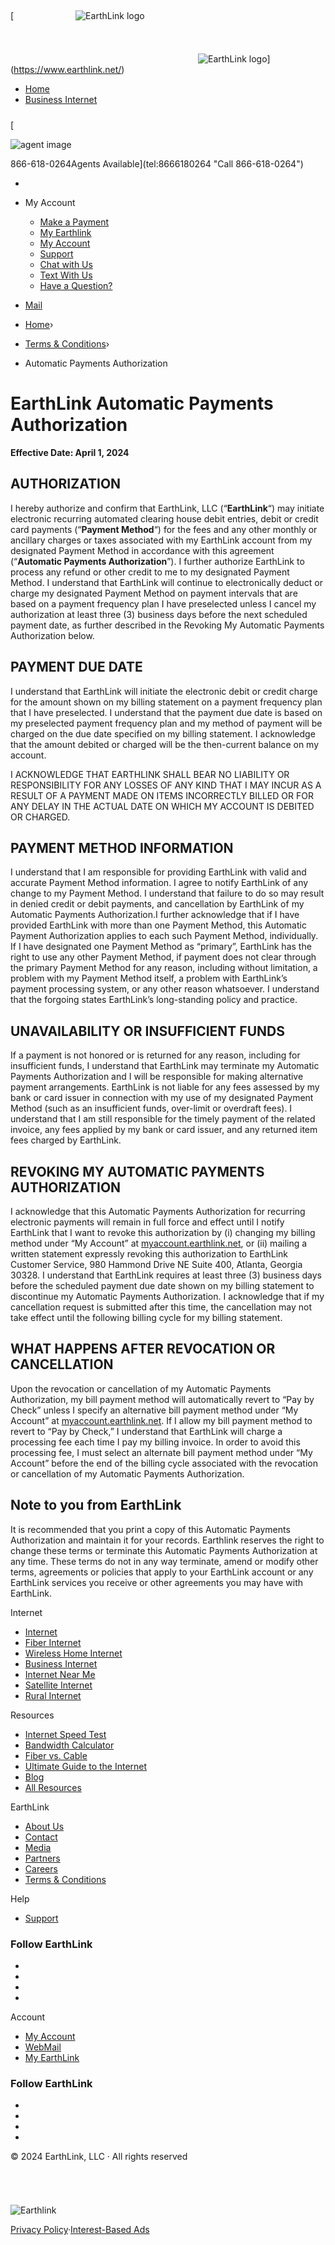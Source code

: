 [![](data:image/svg+xml,%3csvg%20xmlns=%27http://www.w3.org/2000/svg%27%20version=%271.1%27%20width=%2799%27%20height=%27109%27/%3e)![EarthLink logo](/images/elnk-logo.svg)

![](data:image/svg+xml,%3csvg%20xmlns=%27http://www.w3.org/2000/svg%27%20version=%271.1%27%20width=%27300%27%20height=%2752%27/%3e)![EarthLink logo](/images/elnk-logo-type.svg)](https://www.earthlink.net/)

* [Home](https://www.earthlink.net/tcs/automatic-payments-authorization/#)
* [Business Internet](https://www.earthlink.net/internet/business-internet/)

[![](data:image/svg+xml,%3csvg%20xmlns=%27http://www.w3.org/2000/svg%27%20version=%271.1%27%20width=%2724%27%20height=%2724%27/%3e)![agent image](data:image/gif;base64,R0lGODlhAQABAIAAAAAAAP///yH5BAEAAAAALAAAAAABAAEAAAIBRAA7)

![agent image](/_next/image/?url=%2Fimages%2Favailable-agent.png&w=48&q=75)

866-618-0264Agents Available](tel:8666180264 "Call 866-618-0264")

* [](#)

* My Account
    * [Make a Payment](https://pay.earthlink.net/)
    * [My Earthlink](https://my.earthlink.net/)
    * [My Account](https://myaccount.earthlink.net/)
    * [Support](https://help.earthlink.net/)
    * [Chat with Us](https://www.earthlink.net/about-us/contact/#chat-now)
    * [Text With Us](https://www.earthlink.net/about-us/contact/?open-sms-chat=true)
    * [Have a Question?](https://www.earthlink.net/about-us/contact/)
* [Mail](https://webmail1.earthlink.net/login)

* [Home](https://www.earthlink.net/)›
* [Terms & Conditions](https://www.earthlink.net/tcs/)›
* Automatic Payments Authorization

EarthLink Automatic Payments Authorization
==========================================

**Effective Date: April 1, 2024**

AUTHORIZATION
-------------

I hereby authorize and confirm that EarthLink, LLC (“**EarthLink**“) may initiate electronic recurring automated clearing house debit entries, debit or credit card payments (“**Payment Method**“) for the fees and any other monthly or ancillary charges or taxes associated with my EarthLink account from my designated Payment Method in accordance with this agreement (“**Automatic Payments Authorization**”). I further authorize EarthLink to process any refund or other credit to me to my designated Payment Method. I understand that EarthLink will continue to electronically deduct or charge my designated Payment Method on payment intervals that are based on a payment frequency plan I have preselected unless I cancel my authorization at least three (3) business days before the next scheduled payment date, as further described in the Revoking My Automatic Payments Authorization below.

PAYMENT DUE DATE
----------------

I understand that EarthLink will initiate the electronic debit or credit charge for the amount shown on my billing statement on a payment frequency plan that I have preselected. I understand that the payment due date is based on my preselected payment frequency plan and my method of payment will be charged on the due date specified on my billing statement. I acknowledge that the amount debited or charged will be the then-current balance on my account.

I ACKNOWLEDGE THAT EARTHLINK SHALL BEAR NO LIABILITY OR RESPONSIBILITY FOR ANY LOSSES OF ANY KIND THAT I MAY INCUR AS A RESULT OF A PAYMENT MADE ON ITEMS INCORRECTLY BILLED OR FOR ANY DELAY IN THE ACTUAL DATE ON WHICH MY ACCOUNT IS DEBITED OR CHARGED.

PAYMENT METHOD INFORMATION
--------------------------

I understand that I am responsible for providing EarthLink with valid and accurate Payment Method information. I agree to notify EarthLink of any change to my Payment Method. I understand that failure to do so may result in denied credit or debit payments, and cancellation by EarthLink of my Automatic Payments Authorization.I further acknowledge that if I have provided EarthLink with more than one Payment Method, this Automatic Payment Authorization applies to each such Payment Method, individually. If I have designated one Payment Method as “primary”, EarthLink has the right to use any other Payment Method, if payment does not clear through the primary Payment Method for any reason, including without limitation, a problem with my Payment Method itself, a problem with EarthLink’s payment processing system, or any other reason whatsoever. I understand that the forgoing states EarthLink’s long-standing policy and practice.

UNAVAILABILITY OR INSUFFICIENT FUNDS
------------------------------------

If a payment is not honored or is returned for any reason, including for insufficient funds, I understand that EarthLink may terminate my Automatic Payments Authorization and I will be responsible for making alternative payment arrangements. EarthLink is not liable for any fees assessed by my bank or card issuer in connection with my use of my designated Payment Method (such as an insufficient funds, over-limit or overdraft fees). I understand that I am still responsible for the timely payment of the related invoice, any fees applied by my bank or card issuer, and any returned item fees charged by EarthLink.

REVOKING MY AUTOMATIC PAYMENTS AUTHORIZATION
--------------------------------------------

I acknowledge that this Automatic Payments Authorization for recurring electronic payments will remain in full force and effect until I notify EarthLink that I want to revoke this authorization by (i) changing my billing method under “My Account” at [myaccount.earthlink.net](https://myaccount.earthlink.net/), or (ii) mailing a written statement expressly revoking this authorization to EarthLink Customer Service, 980 Hammond Drive NE Suite 400, Atlanta, Georgia 30328. I understand that EarthLink requires at least three (3) business days before the scheduled payment due date shown on my billing statement to discontinue my Automatic Payments Authorization. I acknowledge that if my cancellation request is submitted after this time, the cancellation may not take effect until the following billing cycle for my billing statement.

WHAT HAPPENS AFTER REVOCATION OR CANCELLATION
---------------------------------------------

Upon the revocation or cancellation of my Automatic Payments Authorization, my bill payment method will automatically revert to “Pay by Check” unless I specify an alternative bill payment method under “My Account” at [myaccount.earthlink.net](https://myaccount.earthlink.net/). If I allow my bill payment method to revert to “Pay by Check,” I understand that EarthLink will charge a processing fee each time I pay my billing invoice. In order to avoid this processing fee, I must select an alternate bill payment method under “My Account” before the end of the billing cycle associated with the revocation or cancellation of my Automatic Payments Authorization.

Note to you from EarthLink
--------------------------

It is recommended that you print a copy of this Automatic Payments Authorization and maintain it for your records. Earthlink reserves the right to change these terms or terminate this Automatic Payments Authorization at any time. These terms do not in any way terminate, amend or modify other terms, agreements or policies that apply to your EarthLink account or any EarthLink services you receive or other agreements you may have with EarthLink.

Internet

* [Internet](https://www.earthlink.net/internet/)
* [Fiber Internet](https://www.earthlink.net/internet/fiber-internet/)
* [Wireless Home Internet](https://www.earthlink.net/internet/wireless-home-internet/)
* [Business Internet](https://www.earthlink.net/internet/business-internet/)
* [Internet Near Me](https://www.earthlink.net/internet-near-me/)
* [Satellite Internet](https://www.earthlink.net/internet/satellite-internet/)
* [Rural Internet](https://www.earthlink.net/internet/rural-internet/)

Resources

* [Internet Speed Test](https://www.earthlink.net/resources/internet-speed-test/)
* [Bandwidth Calculator](https://www.earthlink.net/resources/bandwidth-calculator/)
* [Fiber vs. Cable](https://www.earthlink.net/resources/fiber-vs-cable-internet/)
* [Ultimate Guide to the Internet](https://www.earthlink.net/resources/ultimate-guide-to-the-internet/)
* [Blog](https://www.earthlink.net/blog/)
* [All Resources](https://www.earthlink.net/resources/)

EarthLink

* [About Us](https://www.earthlink.net/about-us/)
* [Contact](https://www.earthlink.net/about-us/contact/)
* [Media](https://www.earthlink.net/media/)
* [Partners](https://www.earthlink.net/about-us/partners/)
* [Careers](https://www.earthlink.net/about-us/careers/)
* [Terms & Conditions](https://www.earthlink.net/tcs/)

Help

* [Support](https://help.earthlink.net/portal/en/home)

### Follow EarthLink

* [](https://www.facebook.com/earthlink)
* [](https://twitter.com/earthlink)
* [](https://www.linkedin.com/company/earthlink/)
* [](https://www.youtube.com/c/EarthLinkOrbit)

Account

* [My Account](https://myaccount.earthlink.net/)
* [WebMail](https://webmail1.earthlink.net/login)
* [My EarthLink](https://my.earthlink.net/?_ga=2.162350972.1106406379.1653451767-495612541.1653451767)

### Follow EarthLink

* [](https://www.facebook.com/earthlink)
* [](https://twitter.com/earthlink)
* [](https://www.linkedin.com/company/earthlink/)
* [](https://www.youtube.com/c/EarthLinkOrbit)

© 2024 EarthLink, LLC · All rights reserved

![](data:image/svg+xml,%3csvg%20xmlns=%27http://www.w3.org/2000/svg%27%20version=%271.1%27%20width=%2780%27%20height=%2741%27/%3e)![Earthlink](data:image/gif;base64,R0lGODlhAQABAIAAAAAAAP///yH5BAEAAAAALAAAAAABAAEAAAIBRAA7 "Earthlink")

![Earthlink](/_next/image/?url=%2Fimages%2Ffooter.webp&w=256&q=75 "Earthlink")

[Privacy Policy](https://www.earthlink.net/tcs/privacy-policy/)·[Interest-Based Ads](https://www.earthlink.net/tcs/interest-based-ads/)